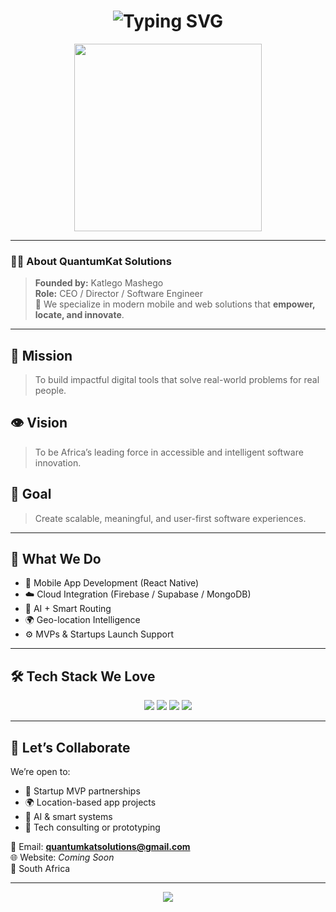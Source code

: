 <h1 align="center">
  <img src="https://readme-typing-svg.demolab.com?font=Fira+Code&size=40&pause=1000&center=true&width=1000&lines=🚀+QuantumKat+Solutions+🚀;We+Innovate.+We+Build.+We+Deliver." alt="Typing SVG" />
</h1>

<div align="center">
  <img src="https://media.giphy.com/media/coxQHKASG60HrHtvkt/giphy.gif" width="300"/>
</div>

---

### 👨‍💼 **About QuantumKat Solutions**

> **Founded by:** Katlego Mashego  
> **Role:** CEO / Director / Software Engineer  
> 🚀 We specialize in modern mobile and web solutions that **empower, locate, and innovate**.

---

## 🎯 Mission

> To build impactful digital tools that solve real-world problems for real people.

## 👁️ Vision

> To be Africa’s leading force in accessible and intelligent software innovation.

## 🥅 Goal

> Create scalable, meaningful, and user-first software experiences.

---

## 💼 What We Do

- 📱 Mobile App Development (React Native)
- ☁️ Cloud Integration (Firebase / Supabase / MongoDB)
- 🧠 AI + Smart Routing
- 🌍 Geo-location Intelligence
- ⚙️ MVPs & Startups Launch Support

---

## 🛠️ Tech Stack We Love

<p align="center">
  <img src="https://img.shields.io/badge/-React_Native-61DAFB?style=for-the-badge&logo=react&logoColor=black" />
  <img src="https://img.shields.io/badge/-Firebase-FFCA28?style=for-the-badge&logo=firebase&logoColor=black" />
  <img src="https://img.shields.io/badge/-Supabase-3ECF8E?style=for-the-badge&logo=supabase&logoColor=black" />
  <img src="https://img.shields.io/badge/-MongoDB-47A248?style=for-the-badge&logo=mongodb&logoColor=white" />
</p>

---

## 🤝 Let’s Collaborate

We’re open to:
- 🌟 Startup MVP partnerships
- 🌍 Location-based app projects
- 🧪 AI & smart systems
- 💬 Tech consulting or prototyping

📩 Email: **quantumkatsolutions@gmail.com**  
🌐 Website: _Coming Soon_  
📍 South Africa

---

<div align="center">
  <img src="https://readme-typing-svg.demolab.com?font=Fira+Code&size=24&pause=1000&center=true&vCenter=true&width=900&lines=✨+Building+what+matters.;🚀+From+idea+to+impact.;🌍+Locally+Rooted.+Globally+Minded." />
</div>
